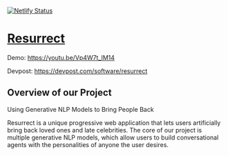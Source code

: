 [![Netlify Status](https://api.netlify.com/api/v1/badges/78c7170a-a46e-4d95-a153-5bd4bc0a0afd/deploy-status)](https://app.netlify.com/sites/resurrect/deploys)

# [Resurrect](https://resurrect.space/)

Demo: https://youtu.be/Vp4W7t_lM14

Devpost: https://devpost.com/software/resurrect

## Overview of our Project
Using Generative NLP Models to Bring People Back

Resurrect is a unique progressive web application that lets users artificially bring back loved ones and late celebrities. The core of our project is multiple generative NLP models, which allow users to build conversational agents with the personalities of anyone the user desires. 

